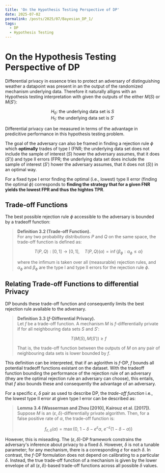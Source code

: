 ```yaml
---
title: 'On the Hypothesis Testing Perspective of DP'
date: 2025-07-02
permalink: /posts/2025/07/Bayesian_DP_1/
tags:
  - DP
  - Hypothesis Testing
---
```

# On the Hypothesis Testing Perspective of DP
Differential privacy in essence tries to protect an adversary of distinguishing weather a datapoint was present in an the output of the randomized mechanism underlying data.
Therefore it naturally alligns with an Hypothesis testing interpretation with given the outputs of the either $M(S)$ or $M(S')$:
    <p align="center">
    $H_0$: the underlying data set is $S$  
    $H_1$: the underlying data set is $S'$
    </p>
Differential privacy can be measured in terms of the advantage in predicitive performance in this hypothesis testing problem.

The goal of the adversary can also be framed in finding a rejection rule $\phi$ which **optimally** trades of type I (FNR; the underlying data set does not include the sample of interest ($S$) hower the adversary assumes, that it does ($S'$)) and type II errors (FPR; the underlying data set does include the sample of interest ($S'$) hower the adversary assumes, that it does not ($S$)) in an optimal way.

For a fixed type I error finding the optimal (i.e., lowest) type II error (finding the optimal $\phi$) corresponds to **finding the strategy that for a given FNR yields the lowest FPR and thus the hightes TPR**.

## Trade-off Functions

The best possible rejection rule $\phi$ accessible to the adversary is bounded by a tradeoff function:
<!-- Assuming the information on which the adversary bases their rejection rule is gaussian (which is often the case due to the central limit theorem and domination of distributions): -->
> **Definition 3.2 (Trade-off Function).**  
> For any two probability distributions $P$ and $Q$ on the same space, the trade-off function is defined as:
>
> $$
> T(P, Q) : [0, 1] \to [0, 1], \quad T(P, Q)(\alpha) = \inf\{\beta_\phi : \alpha_\phi \leq \alpha\}
> $$
>
> where the infimum is taken over all (measurable) rejection rules, and $\alpha_\phi$ and $\beta_\phi$ are the type I and type II errors for the rejection rule $\phi$.


## Relating Trade-off Functions to differential Privacy
DP bounds these trade-off function and consequently limits the best rejection rule available to the adversary.

> **Definition 3.3 ($f$-Differential Privacy).**  
> Let $f$ be a trade-off function. A mechanism $M$ is $f$-differentially private if for all neighbouring data sets $S$ and $S'$:
>
> $$
> T(M(S), M(S')) \geq f
> $$
>
> That is, the trade-off function between the outputs of $M$ on any pair of neighbouring data sets is lower bounded by $f$.

This definition can be interpreted, that if an aglorithm is $f$-DP,  $f$ bounds all potential tradeoff functions existant on the dataset. 
With the tradeoff function bounding the performance of the rejection rule of an adversary (they are the optimal rejection rule an adversary can choose), this entails, that $f$ also bounds these and consequently the advantage of an adversary.

For a specific $\varepsilon$, $\delta$ pair as used to describe DP, the *trade-off function* i.e., the lowest type II error at given type I error can be described as:

> **Lemma 3.4 (Wasserman and Zhou [2010], Kairouz et al. [2017]).**  
> Suppose $M$ is an $(\varepsilon, \delta)$-differentially private algorithm. Then, for a false positive rate of $\alpha$, the trade-off function is:
>
> $$
> f_{\varepsilon, \delta}(\alpha) = \max\left\{0,\ 1 - \delta - e^{\varepsilon} \alpha,\ e^{-\varepsilon}(1 - \delta - \alpha)\right\}
> $$

However, this is miseading.
The $(\varepsilon, \delta)$-DP framework constrains the adversary's inference about privacy to a fixed $\delta$. However, $\delta$ is not a tunable parameter; for any mechanism, there is a corresponding $\varepsilon$ for each $\delta$. In contrast, the $f$-DP formulation does not depend on calibrating to a particular $\delta$. Instead, the true trade-off function of a mechanism is given by the lower envelope of all $(\varepsilon, \delta)$-based trade-off functions across all possible $\delta$ values.

<!-- Often, it is assumed, that the adversary has a balanced prior between these two hypothesis i.e., the prior porbability of a datapoint being and not being in the dataset is assumed to be the same.
However, this potentially diverges from the real setting in which an adversary querries large amounts of data knowing, that only few will be contained in the data set the attacked mechanism bases its output on.



## Priors in DP
- Often DP assumes a balanced Prior i.e., TODO
- However the prior of an adversary can be skewed
    - The adversary values true positives much more highly than false positives or similar
    - The adversary has their own data distribution on which he performs MIA
 -->
